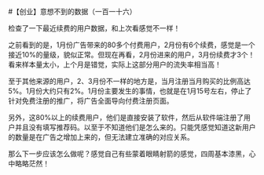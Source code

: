 #【创业】意想不到的数据（一百一十六）

检查了一下最近续费的用户数据，和上次看感觉不一样！

之前看到的是，1月份广告带来的80多个付费用户，2月份有6个续费，感觉是一个接近10%的量级，貌似正常。但现在再看，2月份进来的用户，3月份续费才3个！看来样本量太小，上个月是错觉，实际上这部分用户的流失率相当高！

至于其他来源的用户，2、3月份不一样的地方是，当月注册当月购买的比例高达5%。1月份大约只有2%。1月份主要发生的事情，也就是在1月15号左右，停止了针对免费注册的推广，将广告全面导向付费注册页面。

另外，这80%以上的续费用户，他们是直接安装了软件，然后从软件端注册了用户并且没有填写推荐码。以至于不知道他们是怎么来的。只能凭感觉知道这新用户的数量是在广告之增加上来的，但无法建立准确的对应关系。

那么下一步应该怎么做呢？感觉自己有些蒙着眼睛射箭的感觉，四周基本漆黑，心中略略茫然！